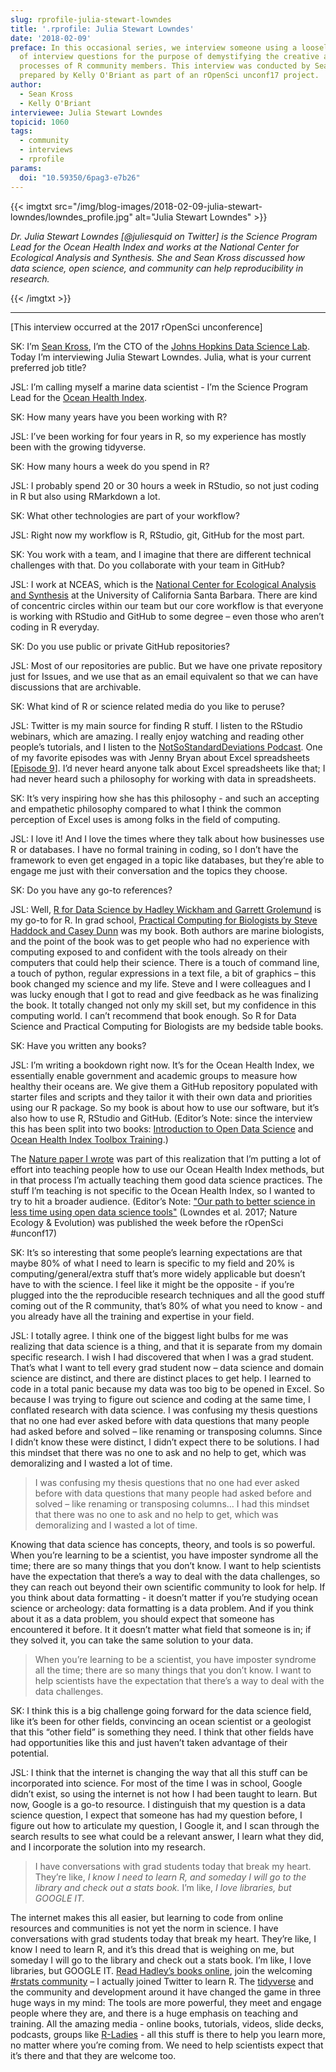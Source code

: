 ```yaml
---
slug: rprofile-julia-stewart-lowndes
title: '.rprofile: Julia Stewart Lowndes'
date: '2018-02-09'
preface: In this occasional series, we interview someone using a loosely defined set
  of interview questions for the purpose of demystifying the creative and development
  processes of R community members. This interview was conducted by Sean Kross and
  prepared by Kelly O'Briant as part of an rOpenSci unconf17 project.
author:
  - Sean Kross
  - Kelly O'Briant
interviewee: Julia Stewart Lowndes
topicid: 1060
tags:
  - community
  - interviews
  - rprofile
params:
  doi: "10.59350/6pag3-e7b26"
---
```


{{< imgtxt src="/img/blog-images/2018-02-09-julia-stewart-lowndes/lowndes_profile.jpg" alt="Julia Stewart Lowndes" >}}

_Dr. Julia Stewart Lowndes [@juliesquid on Twitter] is the Science Program Lead for the Ocean Health Index and works at the National Center for Ecological Analysis and Synthesis. She and Sean Kross discussed how data science, open science, and community can help reproducibility in research._

{{< /imgtxt >}}

---


[This interview occurred at the 2017 rOpenSci unconference]

SK: I’m [Sean Kross](https://twitter.com/seankross), I’m the CTO of the [Johns Hopkins Data Science Lab](https://jhudatascience.org/). Today I’m interviewing Julia Stewart Lowndes. Julia, what is your current preferred job title?

JSL: I’m calling myself a marine data scientist - I’m the Science Program Lead for the [Ocean Health Index](http://www.ohi-science.org/).

SK: How many years have you been working with R?

JSL: I’ve been working for four years in R, so my experience has mostly been with the growing tidyverse.

SK: How many hours a week do you spend in R?

JSL: I probably spend 20 or 30 hours a week in RStudio, so not just coding in R but also using RMarkdown a lot.

SK: What other technologies are part of your workflow?

JSL: Right now my workflow is R, RStudio, git, GitHub for the most part.

SK: You work with a team, and I imagine that there are different technical challenges with that. Do you collaborate with your team in GitHub?

JSL: I work at NCEAS, which is the [National Center for Ecological Analysis and Synthesis](https://www.nceas.ucsb.edu/) at the University of California Santa Barbara. There are kind of concentric circles within our team but our core workflow is that everyone is working with RStudio and GitHub to some degree – even those who aren’t coding in R everyday.

SK: Do you use public or private GitHub repositories?

JSL: Most of our repositories are public. But we have one private repository just for Issues, and we use that as an email equivalent so that we can have discussions that are archivable.

SK: What kind of R or science related media do you like to peruse?

JSL: Twitter is my main source for finding R stuff. I listen to the RStudio webinars, which are amazing. I really enjoy watching and reading other people’s tutorials, and I listen to the [NotSoStandardDeviations Podcast](http://nssdeviations.com/). One of my favorite episodes was with Jenny Bryan about Excel spreadsheets [[Episode 9](http://nssdeviations.com/episode-9-spreadsheet-drama)]. I’d never heard anyone talk about Excel spreadsheets like that; I had never heard such a philosophy for working with data in spreadsheets.

SK: It’s very inspiring how she has this philosophy - and such an accepting and empathetic philosophy compared to what I think the common perception of Excel uses is among folks in the field of computing.

JSL: I love it! And I love the times where they talk about how businesses use R or databases. I have no formal training in coding, so I don’t have the framework to even get engaged in a topic like databases, but they’re able to engage me just with their conversation and the topics they choose.

SK: Do you have any go-to references?

JSL: Well, [R for Data Science by Hadley Wickham and Garrett Grolemund](https://r4ds.had.co.nz/) is my go-to for R. In grad school, [Practical Computing for Biologists by Steve Haddock and Casey Dunn](https://practicalcomputing.org/) was my book. Both authors are marine biologists, and the point of the book was to get people who had no experience with computing exposed to and confident with the tools already on their computers that could help their science. There is a touch of command line, a touch of python, regular expressions in a text file, a bit of graphics – this book changed my science and my life. Steve and I were colleagues and I was lucky enough that I got to read and give feedback as he was finalizing the book. It totally changed not only my skill set, but my confidence in this computing world. I can’t recommend that book enough. So R for Data Science and Practical Computing for Biologists are my bedside table books.

SK: Have you written any books?

JSL: I’m writing a bookdown right now. It’s for the Ocean Health Index, we essentially enable government and academic groups to measure how healthy their oceans are. We give them a GitHub repository populated with starter files and scripts and they tailor it with their own data and priorities using our R package. So my book is about how to use our software, but it’s also how to use R, RStudio and GitHub. (Editor’s Note: since the interview this has been split into two books: [Introduction to Open Data Science](https://ohi-science.org/data-science-training/) and [Ocean Health Index Toolbox Training](https://ohi-science.org/toolbox-training/).)

The [Nature paper I wrote](https://www.nature.com/articles/s41559-017-0160) was part of this realization that I’m putting a lot of effort into teaching people how to use our Ocean Health Index methods, but in that process I’m actually teaching them good data science practices. The stuff I’m teaching is not specific to the Ocean Health Index, so I wanted to try to hit a broader audience. (Editor’s Note: ["Our path to better science in less time using open data science tools"](https://www.nature.com/articles/s41559-017-0160) (Lowndes et al. 2017; Nature Ecology & Evolution) was published the week before the rOpenSci #unconf17)

SK: It’s so interesting that some people’s learning expectations are that maybe 80% of what I need to learn is specific to my field and 20% is computing/general/extra stuff that’s more widely applicable but doesn’t have to with the science. I feel like it might be the opposite - if you’re plugged into the the reproducible research techniques and all the good stuff coming out of the R community, that’s 80% of what you need to know - and you already have all the training and expertise in your field.

JSL: I totally agree. I think one of the biggest light bulbs for me was realizing that data science is a thing, and that it is separate from my domain specific research. I wish I had discovered that when I was a grad student. That’s what I want to tell every grad student now – data science and domain science are distinct, and there are distinct places to get help. I learned to code in a total panic because my data was too big to be opened in Excel. So because I was trying to figure out science and coding at the same time, I conflated research with data science. I was confusing my thesis questions that no one had ever asked before with data questions that many people had asked before and solved – like renaming or transposing columns. Since I didn’t know these were distinct, I didn’t expect there to be solutions. I had this mindset that there was no one to ask and no help to get, which was demoralizing and I wasted a lot of time.

> I was confusing my thesis questions that no one had ever asked before with data questions that many people had asked before and solved – like renaming or transposing columns... I had this mindset that there was no one to ask and no help to get, which was demoralizing and I wasted a lot of time.

Knowing that data science has concepts, theory, and tools is so powerful. When you’re learning to be a scientist, you have imposter syndrome all the time; there are so many things that you don’t know. I want to help scientists have the expectation that there’s a way to deal with the data challenges, so they can reach out beyond their own scientific community to look for help. If you think about data formatting - it doesn’t matter if you’re studying ocean science or archeology: data formatting is a data problem. And if you think about it as a data problem, you should expect that someone has encountered it before. It it doesn’t matter what field that someone is in; if they solved it, you can take the same solution to your data.

> When you’re learning to be a scientist, you have imposter syndrome all the time; there are so many things that you don’t know. I want to help scientists have the expectation that there’s a way to deal with the data challenges.

SK: I think this is a big challenge going forward for the data science field, like it’s been for other fields, convincing an ocean scientist or a geologist that this “other field” is something they need. I think that other fields have had opportunities like this and just haven’t taken advantage of their potential.

JSL: I think that the internet is changing the way that all this stuff can be incorporated into science. For most of the time I was in school, Google didn’t exist, so using the internet is not how I had been taught to learn. But now, Google is a go-to resource. I distinguish that my question is a data science question, I expect that someone has had my question before, I figure out how to articulate my question, I Google it, and I scan through the search results to see what could be a relevant answer, I learn what they did, and I incorporate the solution into my research.

> I have conversations with grad students today that break my heart. They’re like, _I know I need to learn R, and someday I will go to the library and check out a stats book._ I’m like, _I love libraries, but GOOGLE IT._

The internet makes this all easier, but learning to code from online resources and communities  is not yet the norm in science. I have conversations with grad students today that break my heart. They’re like, I know I need to learn R, and it’s this dread that is weighing on me, but someday I will go to the library and check out a stats book. I’m like, I love libraries, but GOOGLE IT. [Read Hadley’s books online](http://hadley.nz/), join the welcoming [#rstats community](https://twitter.com/hashtag/rstats) – I actually joined Twitter to learn R. The [tidyverse](https://www.tidyverse.org/) and the community and development around it have changed the game in three huge ways in my mind: The tools are more powerful, they meet and engage people where they are, and there is a huge emphasis on teaching and training. All the amazing media - online books, tutorials, videos, slide decks, podcasts, groups like [R-Ladies](https://rladies.org/) - all this stuff is there to help you learn more, no matter where you’re coming from. We need to help scientists expect that it’s there and that they are welcome too.
